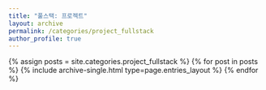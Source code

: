 ```yaml
---
title: "풀스택: 프로젝트"
layout: archive
permalink: /categories/project_fullstack
author_profile: true
---
```


{% assign posts = site.categories.project_fullstack %}
{% for post in posts %} {% include archive-single.html type=page.entries_layout %} {% endfor %}
